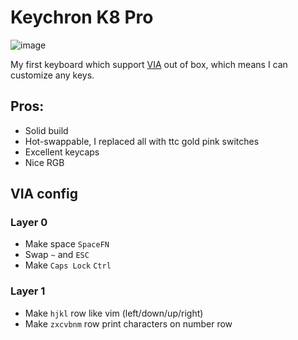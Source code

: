 # Keychron K8 Pro

![image](https://user-images.githubusercontent.com/7065/172011530-6436185e-9976-4ceb-b5f2-34ff90940a53.png)


My first keyboard which support [VIA]([url](https://github.com/the-via)) out of box, which means I can customize any keys.

## Pros:
- Solid build
- Hot-swappable, I replaced all with ttc gold pink switches
- Excellent keycaps
- Nice RGB

## VIA config

### Layer 0
- Make space `SpaceFN`
- Swap `~` and `ESC`
- Make `Caps Lock` `Ctrl`

### Layer 1
- Make `hjkl` row like vim (left/down/up/right)
- Make `zxcvbnm` row print characters on number row
